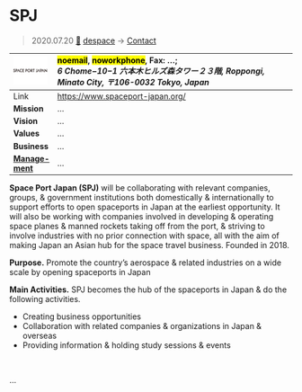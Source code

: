 # SPJ
> 2020.07.20 [🚀](../index/index.md) [despace](index.md) → [Contact](contact.md)

|[![](f/contact/s/spaceportjapan_logo1_thumb.png)](f/contact/s/spaceportjapan_logo1.png)|<mark>noemail</mark>, <mark>noworkphone</mark>, Fax: …;<br> *6 Chome−10−1 六本木ヒルズ森タワー２３階, Roppongi, Minato City, 〒106-0032 Tokyo, Japan*|
|:--|:--|
|Link|<https://www.spaceport-japan.org/>|
|**Mission**|…|
|**Vision**|…|
|**Values**|…|
|**Business**|…|
|**[Manage-<br>ment](mgmt.md)**|…|

**Space Port Japan (SPJ)** will be collaborating with relevant companies, groups, & government institutions both domestically & internationally to support efforts to open spaceports in Japan at the earliest opportunity. It will also be working with companies involved in developing & operating space planes & manned rockets taking off from the port, & striving to involve industries with no prior connection with space, all with the aim of making Japan an Asian hub for the space travel business. Founded in 2018.

**Purpose.** Promote the country’s aerospace & related industries on a wide scale by opening spaceports in Japan

**Main Activities.** SPJ becomes the hub of the spaceports in Japan & do the following activities.

   - Creating business opportunities
   - Collaboration with related companies & organizations in Japan & overseas
   - Providing information & holding study sessions & events

<p style="page-break-after:always"> </p>

…

